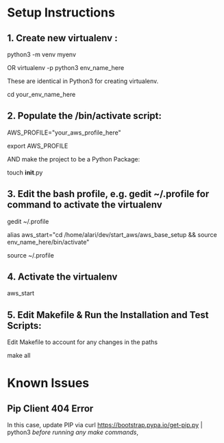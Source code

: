 # Setup Instructions
## 1. Create new virtualenv :
python3 -m venv myenv 

OR 
virtualenv -p python3 env_name_here  

These are identical in Python3 for creating virtualenv.

cd your_env_name_here


## 2. Populate the /bin/activate script:
AWS_PROFILE="your_aws_profile_here"

export AWS_PROFILE


AND make the project to be a Python Package:

touch __init__.py

## 3. Edit the bash profile, e.g. gedit ~/.profile for command to activate the virtualenv
gedit ~/.profile

alias aws_start="cd /home/alari/dev/start_aws/aws_base_setup && source env_name_here/bin/activate"

source ~/.profile

## 4. Activate the virtualenv 
aws_start

## 5. Edit Makefile & Run the Installation and Test Scripts:
Edit Makefile to account for any changes in the paths

make all

# Known Issues
## Pip Client 404 Error
In this case, update PIP via curl https://bootstrap.pypa.io/get-pip.py | python3 
*before running any make commands*,
